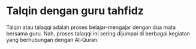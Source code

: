 # Talqin dengan guru tahfidz

Talqin atau talaqqi adalah proses belajar-mengajar dengan dua mata bersama guru. Nah, proses talaqqi ini sering dijumpai di berbagai kegiatan yang berhubungan dengan Al-Quran.